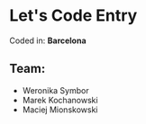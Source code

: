 # Let's Code Entry

Coded in: **Barcelona**

## Team:

- Weronika Symbor
- Marek Kochanowski
- Maciej Mionskowski

